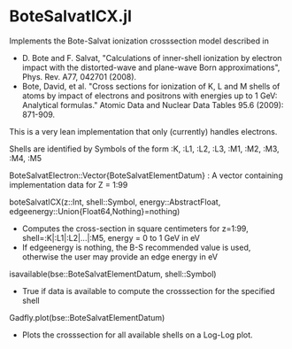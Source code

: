 # BoteSalvatICX.jl
Implements the Bote-Salvat ionization crosssection model described in 

* D. Bote and F. Salvat, "Calculations of inner-shell ionization by electron impact with the distorted-wave and plane-wave Born approximations", Phys. Rev. A77, 042701 (2008).
* Bote, David, et al. "Cross sections for ionization of K, L and M shells of atoms by impact of electrons and positrons with energies up to 1 GeV: Analytical formulas." Atomic Data and Nuclear Data Tables 95.6 (2009): 871-909.

This is a very lean implementation that only (currently) handles electrons.

Shells are identified by Symbols of the form :K, :L1, :L2, :L3, :M1, :M2, :M3, :M4, :M5

BoteSalvatElectron::Vector{BoteSalvatElementDatum} : A vector containing implementation data for Z = 1:99

boteSalvatICX(z::Int, shell::Symbol, energy::AbstractFloat, edgeenergy::Union{Float64,Nothing}=nothing)
* Computes the cross-section in square centimeters for z=1:99, shell=:K|:L1|:L2|...|:M5, energy = 0 to 1 GeV in eV
* If edgeenergy is nothing, the B-S recommended value is used, otherwise the user may provide an edge energy in eV

isavailable(bse::BoteSalvatElementDatum, shell::Symbol)
* True if data is available to compute the crosssection for the specified shell

Gadfly.plot(bse::BoteSalvatElementDatum)
* Plots the crosssection for all available shells on a Log-Log plot.
